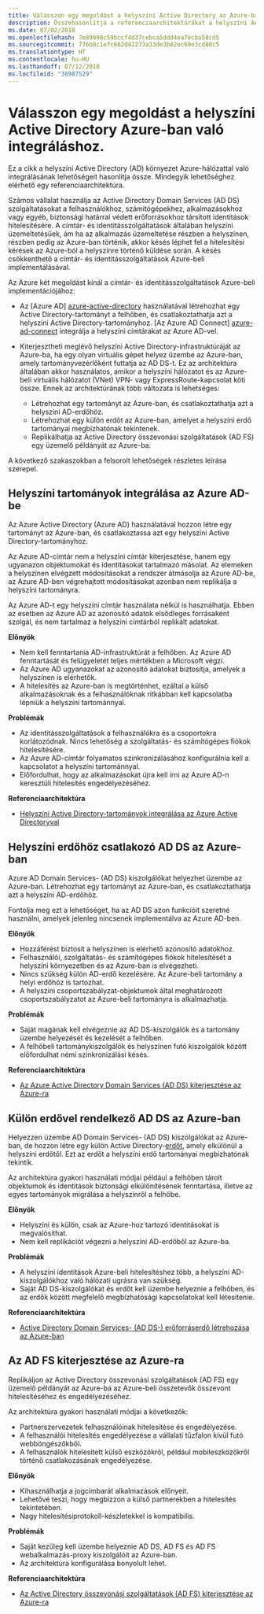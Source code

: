 ```yaml
---
title: Válasszon egy megoldást a helyszíni Active Directory az Azure-ban való integrálásához.
description: Összehasonlítja a referenciaarchitektúrákat a helyszíni Active Directory Azure-ban való integrálásához.
ms.date: 07/02/2018
ms.openlocfilehash: 7e89998c59bccf4d37cebca5ddd4ea7ecba58cd5
ms.sourcegitcommit: 776b8c1efc662d42273a33de3b82ec69e3cd80c5
ms.translationtype: HT
ms.contentlocale: hu-HU
ms.lasthandoff: 07/12/2018
ms.locfileid: "38987529"
---
```

# <a name="choose-a-solution-for-integrating-on-premises-active-directory-with-azure"></a>Válasszon egy megoldást a helyszíni Active Directory Azure-ban való integráláshoz.

Ez a cikk a helyszíni Active Directory (AD) környezet Azure-hálózattal való integrálásának lehetőségeit hasonlítja össze. Mindegyik lehetőséghez elérhető egy referenciaarchitektúra.

Számos vállalat használja az Active Directory Domain Services (AD DS) szolgáltatásokat a felhasználókhoz, számítógépekhez, alkalmazásokhoz vagy egyéb, biztonsági határral védett erőforrásokhoz társított identitások hitelesítésére. A címtár- és identitásszolgáltatások általában helyszíni üzemeltetésűek, ám ha az alkalmazás üzemeltetése részben a helyszínen, részben pedig az Azure-ban történik, akkor késés léphet fel a hitelesítési kérések az Azure-ból a helyszínre történő küldése során. A késés csökkenthető a címtár- és identitásszolgáltatások Azure-beli implementálásával.

Az Azure két megoldást kínál a címtár- és identitásszolgáltatások Azure-beli implementációjához: 

* Az [Azure AD] [ azure-active-directory] használatával létrehozhat egy Active Directory-tartományt a felhőben, és csatlakoztathatja azt a helyszíni Active Directory-tartományhoz. [Az Azure AD Connect] [ azure-ad-connect] integrálja a helyszíni címtárakat az Azure AD-vel.

* Kiterjesztheti meglévő helyszíni Active Directory-infrastruktúráját az Azure-ba, ha egy olyan virtuális gépet helyez üzembe az Azure-ban, amely tartományvezérlőként futtatja az AD DS-t. Ez az architektúra általában akkor használatos, amikor a helyszíni hálózatot és az Azure-beli virtuális hálózatot (VNet) VPN- vagy ExpressRoute-kapcsolat köti össze. Ennek az architektúrának több változata is lehetséges: 

    - Létrehozhat egy tartományt az Azure-ban, és csatlakoztathatja azt a helyszíni AD-erdőhöz.
    - Létrehozhat egy külön erdőt az Azure-ban, amelyet a helyszíni erdő tartományai megbízhatónak tekintenek.
    - Replikálhatja az Active Directory összevonási szolgáltatások (AD FS) egy üzemelő példányát az Azure-ba. 

A következő szakaszokban a felsorolt lehetőségek részletes leírása szerepel.

## <a name="integrate-your-on-premises-domains-with-azure-ad"></a>Helyszíni tartományok integrálása az Azure AD-be

Az Azure Active Directory (Azure AD) használatával hozzon létre egy tartományt az Azure-ban, és csatlakoztassa azt egy helyszíni Active Directory-tartományhoz. 

Az Azure AD-címtár nem a helyszíni címtár kiterjesztése,  hanem egy ugyanazon objektumokat és identitásokat tartalmazó másolat. Az elemeken a helyszínen elvégzett módosításokat a rendszer átmásolja az Azure AD-be, az Azure AD-ben végrehajtott módosításokat azonban nem replikálja a helyszíni tartományra.

Az Azure AD-t egy helyszíni címtár használata nélkül is használhatja. Ebben az esetben az Azure AD az azonosító adatok elsődleges forrásaként szolgál, és nem tartalmaz a helyszíni címtárból replikált adatokat.

**Előnyök**

* Nem kell fenntartania AD-infrastruktúrát a felhőben. Az Azure AD fenntartását és felügyeletét teljes mértékben a Microsoft végzi.
* Az Azure AD ugyanazokat az azonosító adatokat biztosítja, amelyek a helyszínen is elérhetők.
* A hitelesítés az Azure-ban is megtörténhet, ezáltal a külső alkalmazásoknak és a felhasználóknak ritkábban kell kapcsolatba lépniük a helyszíni tartománnyal.

**Problémák**

* Az identitásszolgáltatások a felhasználókra és a csoportokra korlátozódnak. Nincs lehetőség a szolgáltatás- és számítógépes fiókok hitelesítésére.
* Az Azure AD-címtár folyamatos szinkronizálásához konfigurálnia kell a kapcsolatot a helyszíni tartománnyal. 
* Előfordulhat, hogy az alkalmazásokat újra kell írni az Azure AD-n keresztüli hitelesítés engedélyezéséhez.

**Referenciaarchitektúra**

- [Helyszíni Active Directory-tartományok integrálása az Azure Active Directoryval][aad]

## <a name="ad-ds-in-azure-joined-to-an-on-premises-forest"></a>Helyszíni erdőhöz csatlakozó AD DS az Azure-ban

Azure AD Domain Services- (AD DS) kiszolgálókat helyezhet üzembe az Azure-ban. Létrehozhat egy tartományt az Azure-ban, és csatlakoztathatja azt a helyszíni AD-erdőhöz. 

Fontolja meg ezt a lehetőséget, ha az AD DS azon funkcióit szeretné használni, amelyek jelenleg nincsenek implementálva az Azure AD-ben. 

**Előnyök**

* Hozzáférést biztosít a helyszínen is elérhető azonosító adatokhoz.
* Felhasználói, szolgáltatás- és számítógépes fiókok hitelesítését a helyszíni környezetben és az Azure-ban is elvégezheti.
* Nincs szükség külön AD-erdő kezelésére. Az Azure-beli tartomány a helyi erdőhöz is tartozhat.
* A helyszíni csoportszabályzat-objektumok által meghatározott csoportszabályzatot az Azure-beli tartományra is alkalmazhatja.

**Problémák**

* Saját magának kell elvégeznie az AD DS-kiszolgálók és a tartomány üzembe helyezését és kezelését a felhőben.
* A felhőbeli tartománykiszolgálók és helyszínen futó kiszolgálók között előfordulhat némi szinkronizálási késés.

**Referenciaarchitektúra**

- [Az Azure Active Directory Domain Services (AD DS) kiterjesztése az Azure-ra][ad-ds]

## <a name="ad-ds-in-azure-with-a-separate-forest"></a>Külön erdővel rendelkező AD DS az Azure-ban

Helyezzen üzembe AD Domain Services- (AD DS) kiszolgálókat az Azure-ban, de hozzon létre egy külön Active Directory-[erdőt][ad-forest-defn], amely elkülönül a helyszíni erdőtől. Ezt az erdőt a helyszíni erdő tartományai megbízhatónak tekintik.

Az architektúra gyakori használati módjai például a felhőben tárolt objektumok és identitások biztonsági elkülönítésének fenntartása, illetve az egyes tartományok migrálása a helyszínről a felhőbe.

**Előnyök**

* Helyszíni és külön, csak az Azure-hoz tartozó identitásokat is megvalósíthat.
* Nem kell replikációt végezni a helyszíni AD-erdőből az Azure-ba.

**Problémák**

* A helyszíni identitások Azure-beli hitelesítéshez több, a helyszíni AD-kiszolgálókhoz való hálózati ugrásra van szükség.
* Saját AD DS-kiszolgálókat és erdőt kell üzembe helyeznie a felhőben, és az erdők között megfelelő megbízhatósági kapcsolatokat kell létesítenie.

**Referenciaarchitektúra**

- [Active Directory Domain Services- (AD DS-) erőforráserdő létrehozása az Azure-ban][ad-ds-forest]

## <a name="extend-ad-fs-to-azure"></a>Az AD FS kiterjesztése az Azure-ra

Replikáljon az Active Directory összevonási szolgáltatások (AD FS) egy üzemelő példányát az Azure-ba az Azure-beli összetevők összevont hitelesítéséhez és engedélyezéséhez. 

Az architektúra gyakori használati módjai a következők:

* Partnerszervezetek felhasználóinak hitelesítése és engedélyezése.
* A felhasználói hitelesítés engedélyezése a vállalati tűzfalon kívül futó webböngészőkből.
* A felhasználók hitelesített külső eszközökről, például mobileszközökről történő csatlakozásának engedélyezése. 

**Előnyök**

* Kihasználhatja a jogcímbarát alkalmazások előnyeit.
* Lehetővé teszi, hogy megbízzon a külső partnerekben a hitelesítés tekintetében.
* Nagy hitelesítésiprotokoll-készletekkel is kompatibilis.

**Problémák**

* Saját kezűleg kell üzembe helyeznie AD DS, AD FS és AD FS webalkalmazás-proxy kiszolgálóit az Azure-ban.
* Az architektúra konfigurálása bonyolult lehet.

**Referenciaarchitektúra**

- [Az Active Directory összevonási szolgáltatások (AD FS) kiterjesztése az Azure-ra][adfs]

<!-- links -->

[aad]: ./azure-ad.md
[ad-ds]: ./adds-extend-domain.md
[ad-ds-forest]: ./adds-forest.md
[ad-forest-defn]: /windows/desktop/AD/forests
[adfs]: ./adfs.md

[azure-active-directory]: /azure/active-directory-domain-services/active-directory-ds-overview
[azure-ad-connect]: /azure/active-directory/active-directory-aadconnect
